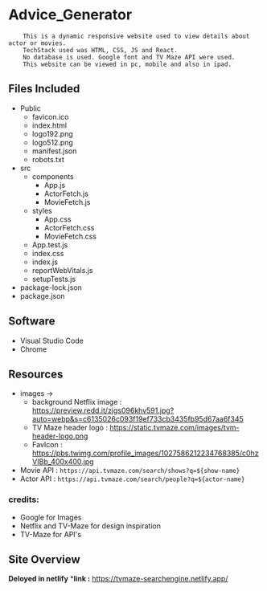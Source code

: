 # Advice_Generator
        This is a dynamic responsive website used to view details about actor or movies.
        TechStack used was HTML, CSS, JS and React. 
        No database is used. Google font and TV Maze API were used.
        This website can be viewed in pc, mobile and also in ipad.
        
## Files Included
* Public
  - favicon.ico
  - index.html
  - logo192.png
  - logo512.png
  - manifest.json
  - robots.txt
* src
  * components
     - App.js
     - ActorFetch.js
     - MovieFetch.js
  * styles
     - App.css
     - ActorFetch.css
     - MovieFetch.css
  * App.test.js
  * index.css
  * index.js
  * reportWebVitals.js
  * setupTests.js
 * package-lock.json
 * package.json
  
## Software
  * Visual Studio Code
  * Chrome
  
## Resources
  * images -> 
    - background Netflix image : https://preview.redd.it/zjgs096khv591.jpg?auto=webp&s=c6135026c093f19ef733cb3435fb95d67aa6f345
    - TV Maze header logo : https://static.tvmaze.com/images/tvm-header-logo.png
    - FavIcon : https://pbs.twimg.com/profile_images/1027586212234768385/c0hzVIBb_400x400.jpg
  * Movie API : `https://api.tvmaze.com/search/shows?q=${show-name}`
  * Actor API :  `https://api.tvmaze.com/search/people?q=${actor-name}`

### credits: 
  * Google for Images
  * Netflix and TV-Maze for design inspiration
  * TV-Maze for API's
  
## Site Overview
   
   **Deloyed in netlify**
   ***link :** https://tvmaze-searchengine.netlify.app/
  

